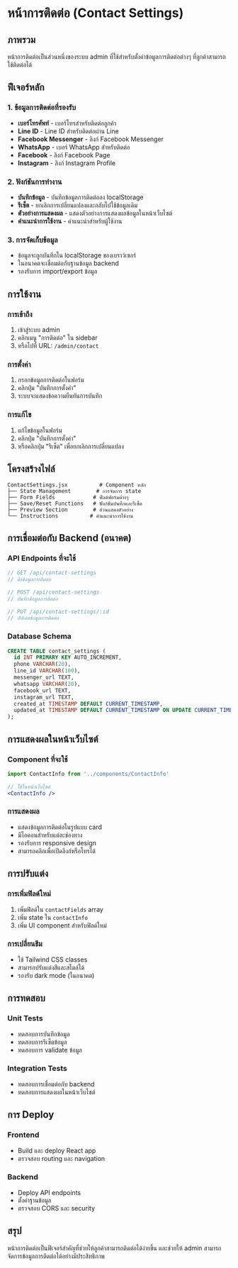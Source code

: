 # หน้าการติดต่อ (Contact Settings)

## ภาพรวม
หน้าการติดต่อเป็นส่วนหนึ่งของระบบ admin ที่ใช้สำหรับตั้งค่าข้อมูลการติดต่อต่างๆ ที่ลูกค้าสามารถใช้ติดต่อได้

## ฟีเจอร์หลัก

### 1. ข้อมูลการติดต่อที่รองรับ
- **เบอร์โทรศัพท์** - เบอร์โทรสำหรับติดต่อลูกค้า
- **Line ID** - Line ID สำหรับติดต่อผ่าน Line
- **Facebook Messenger** - ลิงก์ Facebook Messenger
- **WhatsApp** - เบอร์ WhatsApp สำหรับติดต่อ
- **Facebook** - ลิงก์ Facebook Page
- **Instagram** - ลิงก์ Instagram Profile

### 2. ฟังก์ชันการทำงาน
- **บันทึกข้อมูล** - บันทึกข้อมูลการติดต่อลง localStorage
- **รีเซ็ต** - ยกเลิกการเปลี่ยนแปลงและกลับไปใช้ข้อมูลเดิม
- **ตัวอย่างการแสดงผล** - แสดงตัวอย่างการแสดงผลข้อมูลในหน้าเว็บไซต์
- **คำแนะนำการใช้งาน** - คำแนะนำสำหรับผู้ใช้งาน

### 3. การจัดเก็บข้อมูล
- ข้อมูลจะถูกบันทึกใน localStorage ของเบราว์เซอร์
- ในอนาคตจะเชื่อมต่อกับฐานข้อมูล backend
- รองรับการ import/export ข้อมูล

## การใช้งาน

### การเข้าถึง
1. เข้าสู่ระบบ admin
2. คลิกเมนู "การติดต่อ" ใน sidebar
3. หรือไปที่ URL: `/admin/contact`

### การตั้งค่า
1. กรอกข้อมูลการติดต่อในฟอร์ม
2. คลิกปุ่ม "บันทึกการตั้งค่า"
3. ระบบจะแสดงข้อความยืนยันการบันทึก

### การแก้ไข
1. แก้ไขข้อมูลในฟอร์ม
2. คลิกปุ่ม "บันทึกการตั้งค่า"
3. หรือคลิกปุ่ม "รีเซ็ต" เพื่อยกเลิกการเปลี่ยนแปลง

## โครงสร้างไฟล์

```
ContactSettings.jsx          # Component หลัก
├── State Management        # การจัดการ state
├── Form Fields            # ฟิลด์ฟอร์มต่างๆ
├── Save/Reset Functions   # ฟังก์ชันบันทึกและรีเซ็ต
├── Preview Section        # ส่วนแสดงตัวอย่าง
└── Instructions          # คำแนะนำการใช้งาน
```

## การเชื่อมต่อกับ Backend (อนาคต)

### API Endpoints ที่จะใช้
```javascript
// GET /api/contact-settings
// ดึงข้อมูลการติดต่อ

// POST /api/contact-settings
// บันทึกข้อมูลการติดต่อ

// PUT /api/contact-settings/:id
// อัปเดตข้อมูลการติดต่อ
```

### Database Schema
```sql
CREATE TABLE contact_settings (
  id INT PRIMARY KEY AUTO_INCREMENT,
  phone VARCHAR(20),
  line_id VARCHAR(100),
  messenger_url TEXT,
  whatsapp VARCHAR(20),
  facebook_url TEXT,
  instagram_url TEXT,
  created_at TIMESTAMP DEFAULT CURRENT_TIMESTAMP,
  updated_at TIMESTAMP DEFAULT CURRENT_TIMESTAMP ON UPDATE CURRENT_TIMESTAMP
);
```

## การแสดงผลในหน้าเว็บไซต์

### Component ที่จะใช้
```jsx
import ContactInfo from '../components/ContactInfo'

// ใช้ในหน้าเว็บไซต์
<ContactInfo />
```

### การแสดงผล
- แสดงข้อมูลการติดต่อในรูปแบบ card
- มีไอคอนสำหรับแต่ละช่องทาง
- รองรับการ responsive design
- สามารถคลิกเพื่อเปิดลิงก์หรือโทรได้

## การปรับแต่ง

### การเพิ่มฟิลด์ใหม่
1. เพิ่มฟิลด์ใน `contactFields` array
2. เพิ่ม state ใน `contactInfo`
3. เพิ่ม UI component สำหรับฟิลด์ใหม่

### การเปลี่ยนธีม
- ใช้ Tailwind CSS classes
- สามารถปรับแต่งสีและสไตล์ได้
- รองรับ dark mode (ในอนาคต)

## การทดสอบ

### Unit Tests
- ทดสอบการบันทึกข้อมูล
- ทดสอบการรีเซ็ตข้อมูล
- ทดสอบการ validate ข้อมูล

### Integration Tests
- ทดสอบการเชื่อมต่อกับ backend
- ทดสอบการแสดงผลในหน้าเว็บไซต์

## การ Deploy

### Frontend
- Build และ deploy React app
- ตรวจสอบ routing และ navigation

### Backend
- Deploy API endpoints
- ตั้งค่าฐานข้อมูล
- ตรวจสอบ CORS และ security

## สรุป
หน้าการติดต่อเป็นฟีเจอร์สำคัญที่ช่วยให้ลูกค้าสามารถติดต่อได้ง่ายขึ้น และช่วยให้ admin สามารถจัดการข้อมูลการติดต่อได้อย่างมีประสิทธิภาพ 